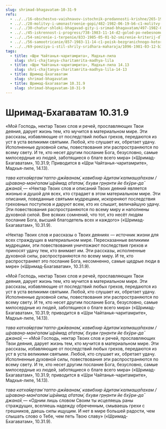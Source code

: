 ```yaml
---
slug: shrimad-bhagavatam-10-31-9
refs:
  - ../../16-obschestvo-vaishnavov-istochnik-predannosti-krishne/265-1982-11-05-b3-c-obshhenie-s-vajshnavami-pozvolit-dostich-tseli-chelovecheskoj-zhizni.md
  - ../../28-molitvy-i-umonastroenie-gopi/482-1982-06-19-b6-c1-molitvy-gopi-v-razluke-raznoobraznye-smysly-stiha-tava-kathamritam.md
  - ../../30-chatur-shloki-bhagavad-gity-i-srimad-bhagavatam/497-1982-06-19-b5-hari-katha-istochnik-zhizni-obyasnenie-chatur-shloki-bhagavad-gity.md
  - ../../45-iskrennost-i-progress/738-1983-11-14-d2-golod-po-nebesnomu-nektaru.md
  - ../../54-smirenie-i-terpenie/833-1985-05-01-b2-smirenie-kriterij-dlya-postizheniya-bezgranichnogo.md
  - ../../56-samootricanie/857-1983-11-14-c1-poisk-bezgranichnogo-kotoryj-mozhet-byt-zakonchen-eto-maja.md
  - ../../69-poeziya-i-stil-shrily-sridhara-maharaja/1096-1981-03-12-b3-pisaniya-vysshego-urovnya-sovmeshhayut-poetichnost-i-filosofskuyu-glubinu.md
tags:
  - title: «Шри Чайтанья-чаритамрита», Мадхья-лила
    slug: shri-chajtanya-charitamrita-madhya-lila
  - title: «Шри Чайтанья-чаритамрита», Мадхья-лила 14.13
    slug: shri-chajtanya-charitamrita-madhya-lila-14-13
  - title: Шримад-Бхагаватам
    slug: shrimad-bhagavatam
  - title: Шримад-Бхагаватам 10.31.9
    slug: shrimad-bhagavatam-10-31-9
---
```


# Шримад-Бхагаватам 10.31.9

«Мой Господь, нектар Твоих слов и речей, прославляющих Твои деяния, дарует жизнь тем, кто мучится в материальном мире. Эти рассказы, избавляющие от последствий любых грехов, передаются из уст в уста великими святыми. Любой, кто слушает их, обретает удачу. Исполненные духовной силы, повествования эти распространяются по всему свету. И те, кто несет другим послание Бога, безусловно, самые милосердные из людей, заботящиеся о благе всего мира» («Шримад-Бхагаватам», 10.31.9; Приводится в «Шри Чайтанья-чаритамрите», Мадхья-лиле, 14.13).

*тава катха̄мр̣там̇ тапта-джӣванам̇, кавибхир ӣд̣итам̇ калмаш̣а̄пахам / ш́раван̣а-ман̇галам̇ ш́рӣмад а̄татам̇, бхуви гр̣н̣анти йе бхӯри-да̄ джана̄х̣* — «Нектар Твоих слов и описаний Твоих деяний является жизнью и душой для всех, кто страдает в этом материальном мире. Эти описания, поведанные святыми мудрецами, искореняют последствия греховных поступков и даруют всем, кто их слышит, величайшую удачу. Эти повествования распространяются по всему миру и наполнены духовной силой. Вне всяких сомнений, что тот, кто несёт людям послание Бога, высший благодетель всех и каждого» («Шримад-Бхагаватам», 10.31.9).

«Нектар Твоих слов и рассказы о Твоих деяниях — источник жизни для всех страждущих в материальном мире. Пересказанные великими мудрецами, эти повествования уничтожают последствия грехов и приносят удачу тем, кто внимает им. Эти рассказы, исполненные духовной силы, распространяются по всему миру. И те, кто распространяет это послание Бога, несомненно, самые щедрые люди в мире» («Шримад-Бхагаватам», 10.31.9).

«Мой Господь, нектар Твоих слов и речей, прославляющих Твои деяния, дарует жизнь тем, кто мучится в материальном мире. Эти рассказы, избавляющие от последствий любых грехов, передаются из уст в уста великими святыми. Любой, кто слушает их, обретает удачу. Исполненные духовной силы, повествования эти распространяются по всему свету. И те, кто несет другим послание Бога, безусловно, самые милосердные из людей, заботящиеся о благе всего мира» («Шримад-Бхагаватам», 10.31.9; приводится в «Шри Чайтанья-чаритамрите», Мадхья-лиле, 14.13).


*тава катха̄мр̣там̇ тапта-джӣванам̇, кавибхир ӣд̣итам̇ калмаш̣а̄пахам / ш́раван̣а-ман̇галам̇ ш́рӣмад а̄татам̇, бхуви гр̣н̣анти йе бхӯри-да̄ джана̄х̣* — «Мой Господь, нектар Твоих слов и речей, прославляющих Твои деяния, дарует жизнь тем, кто мучится в материальном мире. Эти рассказы, избавляющие от последствий любых грехов, передаются из уст в уста великими святыми. Любой, кто слушает их, обретает удачу. Исполненные духовной силы, повествования эти распространяются по всему свету. И те, кто несет другим послание Бога, безусловно, самые милосердные из людей, заботящиеся о благе всего мира» («Шримад-Бхагаватам», 10.31.9; приводится в «Шри Чайтанья-чаритамрите», Мадхья-лиле, 14.13).


*тава катха̄мр̣там̇ тапта-джӣванам̇, кавибхир ӣд̣итам̇ калмаш̣а̄пахам / ш́раван̣а-ман̇галам̇ ш́рӣмад а̄татам̇, бхуви гр̣н̣анти йе бхӯри-да̄ джана̄х̣* — «Одним лишь словом Своим ты исцеляешь раны страждущих, вселяешь надежду обреченным, смываешь грехи с грешников, даешь силы ищущим. И нет в мире большей радости, чем слышать слово о Тебе, чем петь Твою славу» («Шримад-Бхагаватам», 10.31.9).


